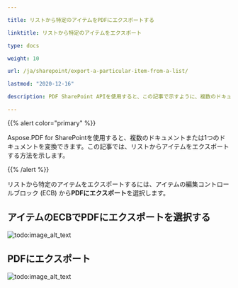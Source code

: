 ```yaml
---

title: リストから特定のアイテムをPDFにエクスポートする

linktitle: リストから特定のアイテムをエクスポート

type: docs

weight: 10

url: /ja/sharepoint/export-a-particular-item-from-a-list/

lastmod: "2020-12-16"

description: PDF SharePoint APIを使用すると、この記事で示すように、複数のドキュメントまたは1つのドキュメントをPDFに変換できます。

---
```




{{% alert color="primary" %}}



Aspose.PDF for SharePointを使用すると、複数のドキュメントまたは1つのドキュメントを変換できます。この記事では、リストからアイテムをエクスポートする方法を示します。



{{% /alert %}}



リストから特定のアイテムをエクスポートするには、アイテムの編集コントロールブロック (ECB) から**PDFにエクスポート**を選択します。



## **アイテムのECBでPDFにエクスポートを選択する**



![todo:image_alt_text](export-a-particular-item-from-a-list_1.png)







## **PDFにエクスポート**



![todo:image_alt_text](export-a-particular-item-from-a-list_2.png)